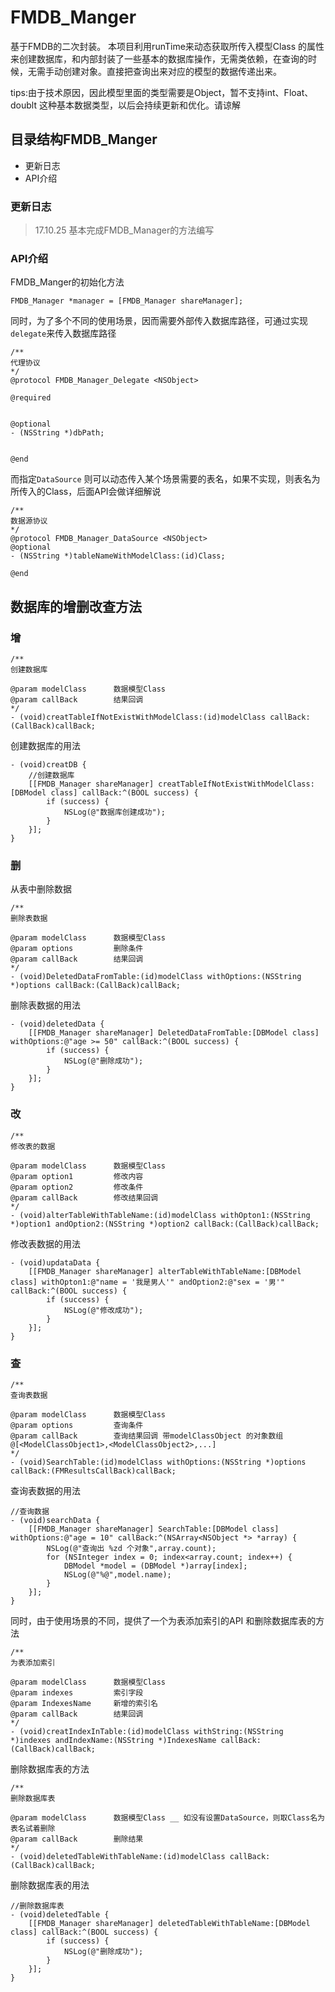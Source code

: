 # FMDB_Manger
基于FMDB的二次封装。
本项目利用runTime来动态获取所传入模型Class 的属性来创建数据库，和内部封装了一些基本的数据库操作，无需类依赖，在查询的时候，无需手动创建对象。直接把查询出来对应的模型的数据传递出来。

tips:由于技术原因，因此模型里面的类型需要是Object，暂不支持int、Float、doublt 这种基本数据类型，以后会持续更新和优化。请谅解


## 目录结构FMDB_Manger
- 更新日志
- API介绍


### 更新日志
> 17.10.25 基本完成FMDB_Manager的方法编写


### API介绍
FMDB_Manger的初始化方法
```objc
FMDB_Manager *manager = [FMDB_Manager shareManager];
```

同时，为了多个不同的使用场景，因而需要外部传入数据库路径，可通过实现```delegate```来传入数据库路径
```objc
/**
代理协议
*/
@protocol FMDB_Manager_Delegate <NSObject>

@required


@optional
- (NSString *)dbPath;


@end
```
而指定```DataSource``` 则可以动态传入某个场景需要的表名，如果不实现，则表名为所传入的Class，后面API会做详细解说
```objc
/**
数据源协议
*/
@protocol FMDB_Manager_DataSource <NSObject>
@optional
- (NSString *)tableNameWithModelClass:(id)Class;

@end
```

## 数据库的增删改查方法
### 增
```objc
/**
创建数据库

@param modelClass      数据模型Class
@param callBack        结果回调
*/
- (void)creatTableIfNotExistWithModelClass:(id)modelClass callBack:(CallBack)callBack;
```
创建数据库的用法
```objc
- (void)creatDB {
    //创建数据库
    [[FMDB_Manager shareManager] creatTableIfNotExistWithModelClass:[DBModel class] callBack:^(BOOL success) {
        if (success) {
            NSLog(@"数据库创建成功");
        }
    }];
}
```

### 删
从表中删除数据
```objc
/**
删除表数据

@param modelClass      数据模型Class
@param options         删除条件
@param callBack        结果回调
*/
- (void)DeletedDataFromTable:(id)modelClass withOptions:(NSString *)options callBack:(CallBack)callBack;
```
删除表数据的用法
```objc
- (void)deletedData {
    [[FMDB_Manager shareManager] DeletedDataFromTable:[DBModel class] withOptions:@"age >= 50" callBack:^(BOOL success) {
        if (success) {
            NSLog(@"删除成功");
        }
    }];
}
```

### 改
```objc
/**
修改表的数据

@param modelClass      数据模型Class
@param option1         修改内容
@param option2         修改条件
@param callBack        修改结果回调
*/
- (void)alterTableWithTableName:(id)modelClass withOpton1:(NSString *)option1 andOption2:(NSString *)option2 callBack:(CallBack)callBack;
```
修改表数据的用法
```objc
- (void)updataData {
    [[FMDB_Manager shareManager] alterTableWithTableName:[DBModel class] withOpton1:@"name = '我是男人'" andOption2:@"sex = '男'" callBack:^(BOOL success) {
        if (success) {
            NSLog(@"修改成功");
        }
    }];
}
```

### 查
```objc
/**
查询表数据

@param modelClass      数据模型Class
@param options         查询条件
@param callBack        查询结果回调 带modelClassObject 的对象数组 @[<ModelClassObject1>,<ModelClassObject2>,...]
*/
- (void)SearchTable:(id)modelClass withOptions:(NSString *)options callBack:(FMResultsCallBack)callBack;
```
查询表数据的用法
```objc
//查询数据
- (void)searchData {
    [[FMDB_Manager shareManager] SearchTable:[DBModel class] withOptions:@"age = 10" callBack:^(NSArray<NSObject *> *array) {
        NSLog(@"查询出 %zd 个对象",array.count);
        for (NSInteger index = 0; index<array.count; index++) {
            DBModel *model = (DBModel *)array[index];
            NSLog(@"%@",model.name);
        }
    }];
}
```


同时，由于使用场景的不同，提供了一个为表添加索引的API 和删除数据库表的方法
```objc
/**
为表添加索引

@param modelClass      数据模型Class
@param indexes         索引字段
@param IndexesName     新增的索引名
@param callBack        结果回调
*/
- (void)creatIndexInTable:(id)modelClass withString:(NSString *)indexes andIndexName:(NSString *)IndexesName callBack:(CallBack)callBack;
```

删除数据库表的方法
```objc
/**
删除数据库表

@param modelClass      数据模型Class __ 如没有设置DataSource，则取Class名为表名试着删除
@param callBack        删除结果
*/
- (void)deletedTableWithTableName:(id)modelClass callBack:(CallBack)callBack;
```
删除数据库表的用法
```objc
//删除数据库表
- (void)deletedTable {
    [[FMDB_Manager shareManager] deletedTableWithTableName:[DBModel class] callBack:^(BOOL success) {
        if (success) {
            NSLog(@"删除成功");
        }
    }];
}
```



